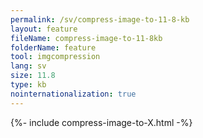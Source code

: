 ```yaml
---
permalink: /sv/compress-image-to-11-8-kb
layout: feature
fileName: compress-image-to-11-8kb
folderName: feature
tool: imgcompression
lang: sv
size: 11.8
type: kb
nointernationalization: true
---
```

{%- include compress-image-to-X.html -%}
      